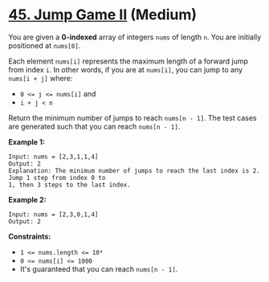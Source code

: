 # [45. Jump Game II][link] (Medium)

[link]: https://leetcode.com/problems/jump-game-ii/

You are given a **0-indexed** array of integers `nums` of length `n`. You are initially positioned at
`nums[0]`.

Each element `nums[i]` represents the maximum length of a forward jump from index `i`. In other
words, if you are at `nums[i]`, you can jump to any `nums[i + j]` where:

- `0 <= j <= nums[i]` and
- `i + j < n`

Return the minimum number of jumps to reach  `nums[n - 1]`. The test cases are generated such that
you can reach `nums[n - 1]`.

**Example 1:**

```
Input: nums = [2,3,1,1,4]
Output: 2
Explanation: The minimum number of jumps to reach the last index is 2. Jump 1 step from index 0 to
1, then 3 steps to the last index.
```

**Example 2:**

```
Input: nums = [2,3,0,1,4]
Output: 2
```

**Constraints:**

- `1 <= nums.length <= 10⁴`
- `0 <= nums[i] <= 1000`
- It's guaranteed that you can reach `nums[n - 1]`.
